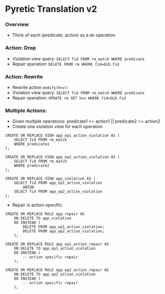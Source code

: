 # Pyretic Translation v2

### Overview

* Think of each (predicate, action) as a an operation

### Action: Drop

* Violation view query: `SELECT fid FROM rm_match WHERE predicate`
* Repair operation: `DELETE FROM rm WHERE fid=OLD.fid`

### Action: Rewrite

* Rewrite action `modify(h=v)`:
* Violation view query: `SELECT fid FROM rm_match WHERE predicate`
* Repair operation: `UPDATE rm SET h=v WHERE fid=OLD.fid`

### Multiple Actions:

* Given multiple operations: predicate1 >> action1 || predicate2 >> action2
* Create one violation view for each operation


```
CREATE OR REPLACE VIEW app_op1_action_violation AS (
    SELECT fid FROM rm_match
    WHERE predicate1
);

CREATE OR REPLACE VIEW app_op2_action_violation AS (
    SELECT fid FROM rm_match
    WHERE predicate2
);

CREATE OR REPLACE VIEW app_violation AS (
    SELECT fid FROM app_op1_action_violation
        UNION
    SELECT fid FROM app_op2_action_violation
);
```


* Repair is action-specific:

```
CREATE OR REPLACE RULE app_repair AS
    ON DELETE TO app_violation
    DO INSTEAD (
        DELETE FROM app_op1_action_violation;
        DELETE FROM app_op2_action_violation;
    );

CREATE OR REPLACE RULE app_op1_action_repair AS
    ON DELETE TO app_op1_action_violation
    DO INSTEAD (
        -- action specific repair
    );

CREATE OR REPLACE RULE app_op2_action_repair AS
    ON DELETE TO app_op2_action_violation
    DO INSTEAD (
        -- action specific repair
    );
```